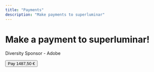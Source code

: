 ```yaml
---
title: "Payments"
description: "Make payments to superluminar"
---
```


# Make a payment to superluminar!
<div class="col-4 p2 border-box border rounded">
    <p class="h3">Diversity Sponsor - Adobe</p>
    <button class="btn white bg-blue rounded" id="checkout-button-adobe">Pay 1487,50 €</button>
</div>

<script src="https://js.stripe.com/v3"></script>
<script>
var stripe = Stripe('pk_test_XDvvPIsJ65tSpBxMGKWEbl2b', {
    betas: ['checkout_beta_4']
});

var eventListenerProducer = function(sku) {
    return function () {
        stripe.redirectToCheckout({
            items: [{sku: sku, quantity: 1}],
            successUrl: 'https://superluminar.io',
            cancelUrl: 'https://superluminar.io',
        })
            .then(function (result) {
                if (result.error) {
                    var displayError = document.getElementById('error-message');
                    displayError.textContent = result.error.message;
                }
            });
    };
};

document
    .getElementById('checkout-button-adobe')
    .addEventListener('click', eventListenerProducer('sku_EHMdIBl9y2t6t5'));
</script>